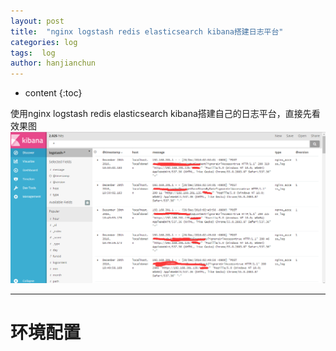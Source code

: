 ```yaml
---
layout: post
title:  "nginx logstash redis elasticsearch kibana搭建日志平台"
categories: log
tags:  log
author: hanjianchun
---
```


* content
{:toc}



使用nginx logstash redis elasticsearch kibana搭建自己的日志平台，直接先看效果图
![](/image/2016/12/20161228_logs.png)

----------

# 环境配置 #

